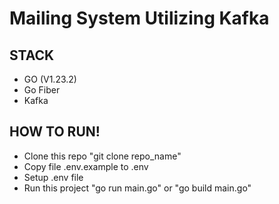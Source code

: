 #  Mailing System Utilizing Kafka

## STACK
- GO (V1.23.2)
- Go Fiber
- Kafka

## HOW TO RUN!
- Clone this repo "git clone repo_name" 
- Copy file .env.example to .env
- Setup .env file
- Run this project "go run main.go" or "go build main.go"
